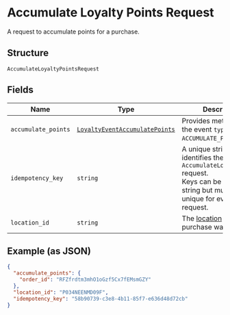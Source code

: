 
# Accumulate Loyalty Points Request

A request to accumulate points for a purchase.

## Structure

`AccumulateLoyaltyPointsRequest`

## Fields

| Name | Type | Description |
|  --- | --- | --- |
| `accumulate_points` | [`LoyaltyEventAccumulatePoints`](/doc/models/loyalty-event-accumulate-points.md) | Provides metadata when the event `type` is `ACCUMULATE_POINTS`. |
| `idempotency_key` | `string` | A unique string that identifies the `AccumulateLoyaltyPoints` request.<br>Keys can be any valid string but must be unique for every request. |
| `location_id` | `string` | The [location](#type-Location) where the purchase was made. |

## Example (as JSON)

```json
{
  "accumulate_points": {
    "order_id": "RFZfrdtm3mhO1oGzf5Cx7fEMsmGZY"
  },
  "location_id": "P034NEENMD09F",
  "idempotency_key": "58b90739-c3e8-4b11-85f7-e636d48d72cb"
}
```

